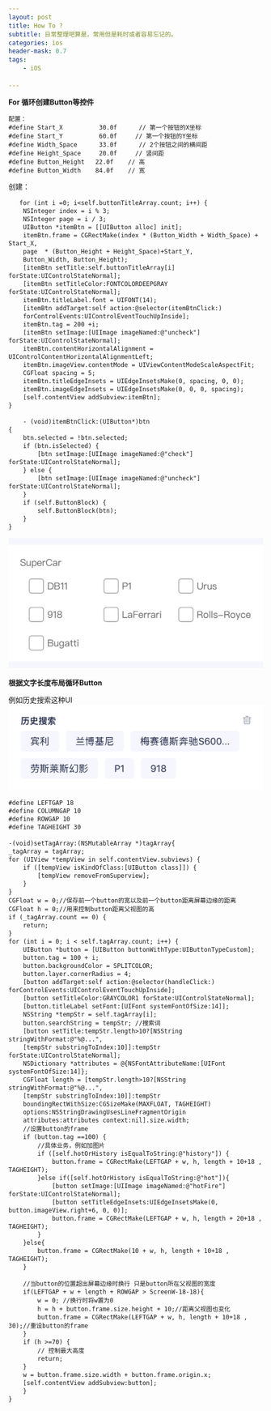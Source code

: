 ```yaml
---
layout: post
title: How To ?
subtitle: 日常整理吧算是，常用但是耗时或者容易忘记的。
categories: ios
header-mask: 0.7
tags: 
    - iOS

---
```


**For 循环创建Button等控件**

	配置：
	#define Start_X          30.0f      // 第一个按钮的X坐标
	#define Start_Y          60.0f     // 第一个按钮的Y坐标
	#define Width_Space      33.0f      // 2个按钮之间的横间距
	#define Height_Space     20.0f     // 竖间距
	#define Button_Height   22.0f    // 高
	#define Button_Width    84.0f    // 宽
	
创建：

	   for (int i =0; i<self.buttonTitleArray.count; i++) {
        NSInteger index = i % 3;
        NSInteger page = i / 3;
        UIButton *itemBtn = [[UIButton alloc] init];
        itemBtn.frame = CGRectMake(index * (Button_Width + Width_Space) + Start_X, 
        page  * (Button_Height + Height_Space)+Start_Y, 
        Button_Width, Button_Height);
        [itemBtn setTitle:self.buttonTitleArray[i] forState:UIControlStateNormal];
        [itemBtn setTitleColor:FONTCOLORDEEPGRAY forState:UIControlStateNormal];
        itemBtn.titleLabel.font = UIFONT(14);
        [itemBtn addTarget:self action:@selector(itemBtnClick:) 
        forControlEvents:UIControlEventTouchUpInside];
        itemBtn.tag = 200 +i;
        [itemBtn setImage:[UIImage imageNamed:@"uncheck"] forState:UIControlStateNormal];
        itemBtn.contentHorizontalAlignment = UIControlContentHorizontalAlignmentLeft;
        itemBtn.imageView.contentMode = UIViewContentModeScaleAspectFit;
        CGFloat spacing = 5;
        itemBtn.titleEdgeInsets = UIEdgeInsetsMake(0, spacing, 0, 0);
        itemBtn.imageEdgeInsets = UIEdgeInsetsMake(0, 0, 0, spacing);
        [self.contentView addSubview:itemBtn];
    }
    
    	- (void)itemBtnClick:(UIButton*)btn
	{
    	btn.selected = !btn.selected;
    	if (btn.isSelected) {
        	[btn setImage:[UIImage imageNamed:@"check"] forState:UIControlStateNormal];
    	} else {
        	[btn setImage:[UIImage imageNamed:@"uncheck"] forState:UIControlStateNormal];
    	}
    	if (self.ButtonBlock) {
        	self.ButtonBlock(btn);
    	}
	}

![](/images/post/howto/howto1.jpeg)


**根据文字长度布局循环Button**

例如历史搜索这种UI
![](/images/post/howto/howto2.jpeg)


	#define LEFTGAP 18
	#define COLUMNGAP 10
	#define ROWGAP 10
	#define TAGHEIGHT 30
	
	-(void)setTagArray:(NSMutableArray *)tagArray{
    _tagArray = tagArray;
    for (UIView *tempView in self.contentView.subviews) {
        if ([tempView isKindOfClass:[UIButton class]]) {
            [tempView removeFromSuperview];
        }
    }
    CGFloat w = 0;//保存前一个button的宽以及前一个button距离屏幕边缘的距离
    CGFloat h = 0;//用来控制button距离父视图的高
    if (_tagArray.count == 0) {
        return;
    }
    for (int i = 0; i < self.tagArray.count; i++) {
        UIButton *button = [UIButton buttonWithType:UIButtonTypeCustom];
        button.tag = 100 + i;
        button.backgroundColor = SPLITCOLOR;
        button.layer.cornerRadius = 4;
        [button addTarget:self action:@selector(handleClick:) forControlEvents:UIControlEventTouchUpInside];
        [button setTitleColor:GRAYCOLOR1 forState:UIControlStateNormal];
        [button.titleLabel setFont:[UIFont systemFontOfSize:14]];
        NSString *tempStr = self.tagArray[i];
        button.searchString = tempStr; //搜索词
        [button setTitle:tempStr.length>10?[NSString stringWithFormat:@"%@...",
        [tempStr substringToIndex:10]]:tempStr forState:UIControlStateNormal];
        NSDictionary *attributes = @{NSFontAttributeName:[UIFont systemFontOfSize:14]};
        CGFloat length = [tempStr.length>10?[NSString stringWithFormat:@"%@...",
        [tempStr substringToIndex:10]]:tempStr 
        boundingRectWithSize:CGSizeMake(MAXFLOAT, TAGHEIGHT) 
        options:NSStringDrawingUsesLineFragmentOrigin 
        attributes:attributes context:nil].size.width;
        //设置button的frame
        if (button.tag ==100) {
            //具体业务，例如加图片
            if ([self.hotOrHistory isEqualToString:@"history"]) {
                button.frame = CGRectMake(LEFTGAP + w, h, length + 10+18 , TAGHEIGHT);
            }else if([self.hotOrHistory isEqualToString:@"hot"]){
                [button setImage:[UIImage imageNamed:@"hotFire"] forState:UIControlStateNormal];
                [button setTitleEdgeInsets:UIEdgeInsetsMake(0, button.imageView.right+6, 0, 0)];
                button.frame = CGRectMake(LEFTGAP + w, h, length + 20+18 , TAGHEIGHT);
            }
        }else{
            button.frame = CGRectMake(10 + w, h, length + 10+18 , TAGHEIGHT);
        }
        
        //当button的位置超出屏幕边缘时换行 只是button所在父视图的宽度
        if(LEFTGAP + w + length + ROWGAP > ScreenW-18-18){
            w = 0; //换行时将w置为0
            h = h + button.frame.size.height + 10;//距离父视图也变化
            button.frame = CGRectMake(LEFTGAP + w, h, length + 10+18 , 30);//重设button的frame
        }
        if (h >=70) {
            // 控制最大高度
            return;
        }
        w = button.frame.size.width + button.frame.origin.x;
        [self.contentView addSubview:button];
    	}
	}
	
